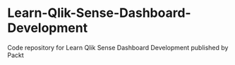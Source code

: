 # Learn-Qlik-Sense-Dashboard-Development
Code repository for Learn Qlik Sense Dashboard Development published by Packt
